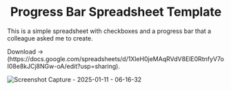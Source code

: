 <h1 align=center>Progress Bar Spreadsheet Template</h1>

This is a simple spreadsheet with checkboxes and a progress bar that a colleague asked me to create. 

<p>Download -> (https://docs.google.com/spreadsheets/d/1XleH0jeMAqRVdV8ElE0RtnfyV7oI08e8kJCj8NGw-oA/edit?usp=sharing).
  
![Screenshot Capture - 2025-01-11 - 06-16-32](https://github.com/user-attachments/assets/b337294a-ece9-4180-aaec-ace82643af51)
